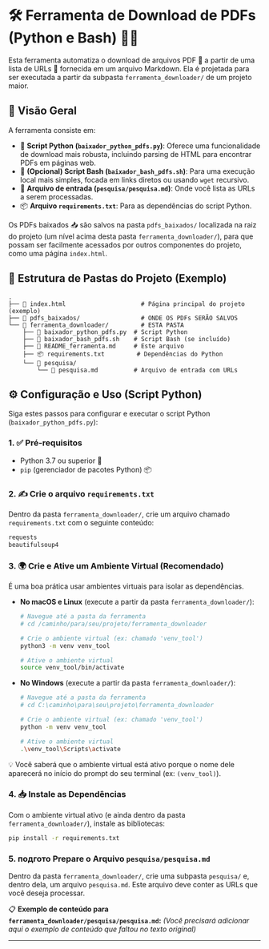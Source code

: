 

# 🛠️ Ferramenta de Download de PDFs (Python e Bash) 🐍🔩

Esta ferramenta automatiza o download de arquivos PDF 📄 a partir de uma lista de URLs 🔗 fornecida em um arquivo Markdown. Ela é projetada para ser executada a partir da subpasta `ferramenta_downloader/` de um projeto maior.

## 🌟 Visão Geral

A ferramenta consiste em:

* 🐍 **Script Python (`baixador_python_pdfs.py`)**: Oferece uma funcionalidade de download mais robusta, incluindo parsing de HTML para encontrar PDFs em páginas web.
* 🔩 **(Opcional) Script Bash (`baixador_bash_pdfs.sh`)**: Para uma execução local mais simples, focada em links diretos ou usando `wget` recursivo.
* 📝 **Arquivo de entrada (`pesquisa/pesquisa.md`)**: Onde você lista as URLs a serem processadas.
* 📦 **Arquivo `requirements.txt`**: Para as dependências do script Python.

Os PDFs baixados 📥 são salvos na pasta `pdfs_baixados/` localizada na raiz do projeto (um nível acima desta pasta `ferramenta_downloader/`), para que possam ser facilmente acessados por outros componentes do projeto, como uma página `index.html`.

## 📁 Estrutura de Pastas do Projeto (Exemplo)

```
.
├── 📄 index.html                     # Página principal do projeto (exemplo)
├── 📂 pdfs_baixados/                 # ONDE OS PDFs SERÃO SALVOS
└── 📂 ferramenta_downloader/         # ESTA PASTA
    ├── 🐍 baixador_python_pdfs.py  # Script Python
    ├── 🔩 baixador_bash_pdfs.sh    # Script Bash (se incluído)
    ├── 📖 README_ferramenta.md     # Este arquivo
    ├── 📦 requirements.txt         # Dependências do Python
    └── 📂 pesquisa/
        └── 📝 pesquisa.md          # Arquivo de entrada com URLs
```

## ⚙️ Configuração e Uso (Script Python)

Siga estes passos para configurar e executar o script Python (`baixador_python_pdfs.py`):

### 1. ✅ Pré-requisitos

* Python 3.7 ou superior 🐍
* `pip` (gerenciador de pacotes Python) 📦

### 2. ✍️ Crie o arquivo `requirements.txt`

Dentro da pasta `ferramenta_downloader/`, crie um arquivo chamado `requirements.txt` com o seguinte conteúdo:

```txt
requests
beautifulsoup4
```

### 3. 🌍 Crie e Ative um Ambiente Virtual (Recomendado)

É uma boa prática usar ambientes virtuais para isolar as dependências.

* **No macOS e Linux** (execute a partir da pasta `ferramenta_downloader/`):

    ```bash
    # Navegue até a pasta da ferramenta
    # cd /caminho/para/seu/projeto/ferramenta_downloader

    # Crie o ambiente virtual (ex: chamado 'venv_tool')
    python3 -m venv venv_tool

    # Ative o ambiente virtual
    source venv_tool/bin/activate
    ```

* **No Windows** (execute a partir da pasta `ferramenta_downloader/`):

    ```bash
    # Navegue até a pasta da ferramenta
    # cd C:\caminho\para\seu\projeto\ferramenta_downloader

    # Crie o ambiente virtual (ex: chamado 'venv_tool')
    python -m venv venv_tool

    # Ative o ambiente virtual
    .\venv_tool\Scripts\activate
    ```

💡 Você saberá que o ambiente virtual está ativo porque o nome dele aparecerá no início do prompt do seu terminal (ex: `(venv_tool)`).

### 4. 📥 Instale as Dependências

Com o ambiente virtual ativo (e ainda dentro da pasta `ferramenta_downloader/`), instale as bibliotecas:

```bash
pip install -r requirements.txt
```

### 5.  подгото Prepare o Arquivo `pesquisa/pesquisa.md`

Dentro da pasta `ferramenta_downloader/`, crie uma subpasta `pesquisa/` e, dentro dela, um arquivo `pesquisa.md`. Este arquivo deve conter as URLs que você deseja processar.

📋 **Exemplo de conteúdo para `ferramenta_downloader/pesquisa/pesquisa.md`:**
*(Você precisará adicionar aqui o exemplo de conteúdo que faltou no texto original)*

---

